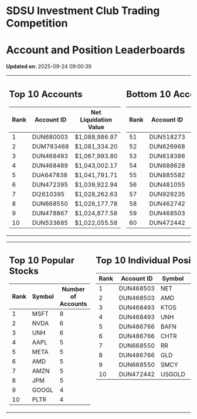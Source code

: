 # SDSU Investment Club Trading Competition 
 # Account and Position Leaderboards

**Updated on**: 2025-09-24 09:00:39

<table><tr><td valign="top">

## Top 10 Accounts
| Rank | Account ID | Net Liquidation Value |
|------|------------|-----------------------|
| 1 | DUN680003 | $1,088,986.97 |
| 2 | DUM783468 | $1,081,334.20 |
| 3 | DUN468493 | $1,067,993.80 |
| 4 | DUN468489 | $1,043,002.17 |
| 5 | DUA647838 | $1,041,791.71 |
| 6 | DUN472395 | $1,039,922.94 |
| 7 | DI2610395 | $1,028,262.63 |
| 8 | DUN668550 | $1,026,177.78 |
| 9 | DUN478867 | $1,024,877.58 |
| 10 | DUN533685 | $1,022,055.58 |

</td><td valign="top">

## Bottom 10 Accounts
| Rank | Account ID | Net Liquidation Value |
|------|------------|-----------------------|
| 51 | DUN518273 | $1,001,545.83 |
| 52 | DUN626968 | $1,001,335.17 |
| 53 | DUN618386 | $1,001,335.17 |
| 54 | DUN688628 | $1,001,229.84 |
| 55 | DUN885582 | $1,000,703.19 |
| 56 | DUN481055 | $1,000,430.98 |
| 57 | DUN929235 | $1,000,394.08 |
| 58 | DUN462742 | $996,399.13 |
| 59 | DUN468503 | $984,779.57 |
| 60 | DUN472442 | $853,554.16 |

</td></tr></table>

<table><tr><td valign="top">

## Top 10 Popular Stocks
| Rank | Symbol | Number of Accounts |
|------|--------|--------------------|
| 1 | MSFT | 8 |
| 2 | NVDA | 6 |
| 3 | UNH | 6 |
| 4 | AAPL | 5 |
| 5 | META | 5 |
| 6 | AMD | 5 |
| 7 | AMZN | 5 |
| 8 | JPM | 5 |
| 9 | GOOGL | 4 |
| 10 | PLTR | 4 |

</td><td valign="top">

## Top 10 Individual Positions
| Rank | Account ID | Symbol | Cost | Total Value |
|------|------------|--------|-----------|-------------|
| 1 | DUN468503 | NET | $2,222,350.22 | $2,222,350.22 |
| 2 | DUN468503 | AMD | $484,965.07 | $484,965.07 |
| 3 | DUN468493 | KTOS | $375,025.68 | $375,025.68 |
| 4 | DUN468493 | UNH | $200,003.43 | $200,003.43 |
| 5 | DUN486766 | BAFN | $150,086.61 | $150,086.61 |
| 6 | DUN486766 | CHTR | $150,002.80 | $150,002.80 |
| 7 | DUN668550 | RR | $137,487.66 | $137,487.66 |
| 8 | DUN486766 | GLD | $125,001.86 | $125,001.86 |
| 9 | DUN668550 | SMCY | $114,862.67 | $114,862.67 |
| 10 | DUN472442 | USGOLD | $109,327.10 | $109,327.10 |

</td></tr></table>
